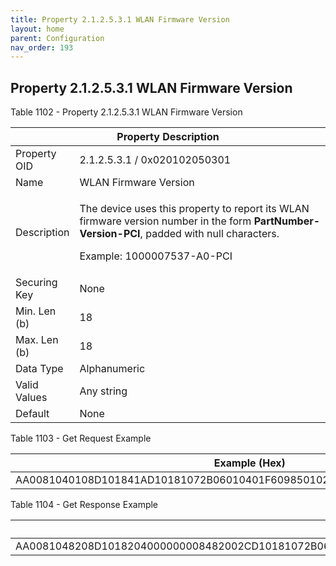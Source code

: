 ```yaml
---
title: Property 2.1.2.5.3.1 WLAN Firmware Version
layout: home
parent: Configuration
nav_order: 193
---
```


## Property 2.1.2.5.3.1 WLAN Firmware Version

Table 1102 - Property 2.1.2.5.3.1 WLAN Firmware Version

<table>
<colgroup>
<col style="width: 14%" />
<col style="width: 85%" />
</colgroup>
<thead>
<tr>
<th colspan="2">Property Description</th>
</tr>
</thead>
<tbody>
<tr>
<td>Property OID</td>
<td>2.1.2.5.3.1 / 0x020102050301</td>
</tr>
<tr>
<td>Name</td>
<td>WLAN Firmware Version</td>
</tr>
<tr>
<td>Description</td>
<td><p>The device uses this property to report its WLAN firmware version
number in the form <strong>PartNumber-Version-PCI</strong>, padded with
null characters.</p>
<p>Example: 1000007537-A0-PCI</p></td>
</tr>
<tr>
<td>Securing Key</td>
<td>None</td>
</tr>
<tr>
<td>Min. Len (b)</td>
<td>18</td>
</tr>
<tr>
<td>Max. Len (b)</td>
<td>18</td>
</tr>
<tr>
<td>Data Type</td>
<td>Alphanumeric</td>
</tr>
<tr>
<td>Valid Values</td>
<td>Any string</td>
</tr>
<tr>
<td>Default</td>
<td>None</td>
</tr>
</tbody>
</table>

Table 1103 - Get Request Example

| Example (Hex)                                                            |
|--------------------------------------------------------------------------|
| AA0081040108D101841AD10181072B06010401F609850102890AE108E206E504E302C100 |

Table 1104 - Get Response Example

| Example (Hex) |
|----|
| AA0081048208D1018204000000008482002CD10181072B06010401F609850102891CE11AE218E516E314C112313030303030383633352D31302D44455600 |

##